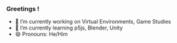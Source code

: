 ### Greetings !

- 🔭 I’m currently working on Virtual Environments, Game Studies
- 🌱 I’m currently learning p5js, Blender, Unity
- 😄 Pronouns: He/Him

